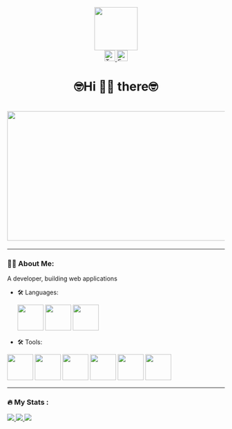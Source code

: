 <div id="header" align="center">
  <img src="https://media.giphy.com/media/qgQUggAC3Pfv687qPC/giphy.gif" width="100"/>
  <div id="badges">
    <a href="https://twitter.com/fecat233">
      <img src="https://img.shields.io/badge/Twitter-blue?style=for-the-badge&logo=twitter&logoColor=white" alt="Twitter Badge" height="25"/>
    </a>
    <a href="mailto:https://twitter.com/fecat233">
      <img src="https://img.shields.io/badge/-Email-green" alt="Email Badge" height="25"/>
    </a>
  </div>
</div>
<div id="main" align="center">
  <h1>🤓Hi 🥝🍇 there🤓<h1/>
  <img src="https://media.giphy.com/media/PmAjqmm4beKervYzFr/giphy.gif" width="600" height="300"/>
</div>

---
### :man_technologist: About Me:
  A developer, building web applications
  
   + :hammer_and_wrench: Languages:
    <div>
      <img src="https://cdn.jsdelivr.net/gh/devicons/devicon/icons/javascript/javascript-original.svg" width="60" height="60"/>
      <img src="https://cdn.jsdelivr.net/gh/devicons/devicon/icons/typescript/typescript-original.svg" width="60" height="60"/>
      <img src="https://cdn.jsdelivr.net/gh/devicons/devicon/icons/python/python-original-wordmark.svg" width="60" height="60"/>
    <div/>
      
   + :hammer_and_wrench: Tools:
   <div>
     <img src="https://cdn.jsdelivr.net/gh/devicons/devicon/icons/react/react-original-wordmark.svg" width="60" height="60"/>
     <img src="https://cdn.jsdelivr.net/gh/devicons/devicon/icons/nodejs/nodejs-original-wordmark.svg" width="60" height="60"/>
     <img src="https://cdn.jsdelivr.net/gh/devicons/devicon/icons/pytorch/pytorch-plain-wordmark.svg" width="60" height="60"/>
     <img src="https://cdn.jsdelivr.net/gh/devicons/devicon/icons/mysql/mysql-original-wordmark.svg" width="60" height="60"/>
     <img src="https://cdn.jsdelivr.net/gh/devicons/devicon/icons/mongodb/mongodb-original-wordmark.svg" width="60" height="60"/>
     <img src="https://cdn.jsdelivr.net/gh/devicons/devicon/icons/redis/redis-original-wordmark.svg" width="60" height="60"/>
   </div>
  
---
### :fire: My Stats :
  <div>
    <a href="https://git.io/streak-statss">
      <img src="https://streak-stats.demolab.com?user=fecat233&theme=github-light&hide_border=true&border_radius=5&date_format=%5BY.%5Dn.j" />
    </a>
    <a href="https://github.com/anuraghazra/github-readme-stats">
      <img src="https://github-readme-stats.vercel.app/api?username=fecat233&show_icons=true&theme=Gradient" />
    </a>
    <a href="https://github.com/anuraghazra/github-readme-stats">
     <img src="https://github-readme-stats.vercel.app/api/top-langs/?username=fecat233&layout=compact" />
    </a>
  <div/>
